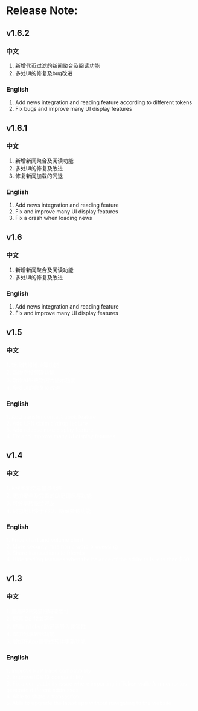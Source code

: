 # Release Note:

## v1.6.2
### 中文
1. 新增代币过滤的新闻聚合及阅读功能  
2. 多处UI的修复及bug改进

### English
1. Add news integration and reading feature according to different tokens  
2. Fix bugs and improve many UI display features

## v1.6.1
### 中文
1. 新增新闻聚合及阅读功能
2. 多处UI的修复及改进
3. 修复新闻加载的闪退

### English
1. Add news integration and reading feature  
2. Fix and improve many UI display features 
3. Fix a crash when loading news

## v1.6
### 中文
1. 新增新闻聚合及阅读功能
2. 多处UI的修复及改进

### English
1. Add news integration and reading feature  
2. Fix and improve many UI display features 

## v1.5
### 中文
<font color=white> 1. 新增转账地址簿功能 </font>  
<font color=white> 2. 新增空投领取功能 </font>  
<font color=white> 3. 新增APP更新内容提示功能 </font>  
<font color=white> 4. 多处UI的修复及改进 </font>  

### English
<font color=white> 1. Add transfer contact book feature </font>  
<font color=white> 2. Add LRN claim airdrop feature </font>  
<font color=white> 3. Add release note display feature </font>  
<font color=white> 4. Fix and improve many UI display features </font>  

## v1.4
### 中文
<font color=white> 1. K线图和交易量条形图 </font>  
<font color=white> 2. 更加安全及完善的助记词保存功能 </font>  
<font color=white> 3. 可分享转账给好友 </font>  
<font color=white> 4. 钱包地址少于¥30，隐藏交易功能 </font>  

### English
<font color=white> 1. Price chart and volume chart </font>  
<font color=white> 2. More security mnemonic word processing </font>  
<font color=white> 3. Share transactions to friends </font>  
<font color=white> 4. Hide trading features when the balance of the address is less than $30. </font>  

## v1.3
### 中文
<font color=white> 1. 提高P2P交易扫码兼容性 </font>  
<font color=white> 2. 提高iOS 12兼容性 </font>  
<font color=white> 3. 提高imToken助记词导入兼容性 </font>  
<font color=white> 4. 增加分享转账功能 </font>  
<font color=white> 5. 增加在App里完成软件更新功能 </font>  

### English
<font color=white> 1. Improve P2P trade compatibility </font>  
<font color=white> 2. Improve iOS 12 compatibility </font>  
<font color=white> 3. Fix a compatibility issue where importing imToken wallet’s mnemonics generate different addresses </font>  
<font color=white> 4. Able to share a transaction </font>  
<font color=white> 5. Able to upgrade the latest app without navigating to the website </font>  
